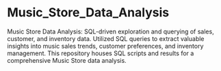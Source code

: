 # Music_Store_Data_Analysis
Music Store Data Analysis: SQL-driven exploration and querying of sales, customer, and inventory data. 
Utilized SQL queries to extract valuable insights into music sales trends, customer preferences, and inventory management. 
This repository houses SQL scripts and results for a comprehensive Music Store data analysis.
